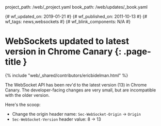 project_path: /web/_project.yaml book_path: /web/updates/_book.yaml

{# wf_updated_on: 2019-01-21 #} {# wf_published_on: 2011-10-13 #} {# wf_tags: news,websockets #} {# wf_blink_components: N/A #}

# WebSockets updated to latest version in Chrome Canary {: .page-title }

{% include "web/_shared/contributors/ericbidelman.html" %}

The WebSocket API has been rev'd to the latest version (13) in Chrome Canary. The developer-facing changes are very small, but are incompatible with the older version.

Here's the scoop:

* Change the origin header name: `Sec-WebSocket-Origin` -> `Origin`
* `Sec-WebSocket-Version` header value: 8 -> 13